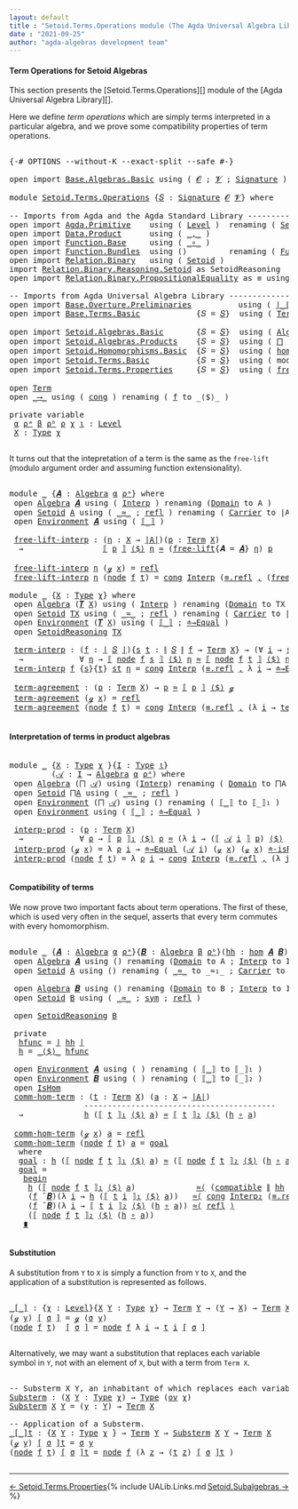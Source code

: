 ```yaml
---
layout: default
title : "Setoid.Terms.Operations module (The Agda Universal Algebra Library)"
date : "2021-09-25"
author: "agda-algebras development team"
---
```


#### <a id="term-operations">Term Operations for Setoid Algebras</a>

This section presents the [Setoid.Terms.Operations][] module of the [Agda Universal Algebra Library][].

Here we define *term operations* which are simply terms interpreted in a particular algebra, and we prove some compatibility properties of term operations.

<pre class="Agda">

<a id="511" class="Symbol">{-#</a> <a id="515" class="Keyword">OPTIONS</a> <a id="523" class="Pragma">--without-K</a> <a id="535" class="Pragma">--exact-split</a> <a id="549" class="Pragma">--safe</a> <a id="556" class="Symbol">#-}</a>

<a id="561" class="Keyword">open</a> <a id="566" class="Keyword">import</a> <a id="573" href="Base.Algebras.Basic.html" class="Module">Base.Algebras.Basic</a> <a id="593" class="Keyword">using</a> <a id="599" class="Symbol">(</a> <a id="601" href="Base.Algebras.Basic.html#1162" class="Generalizable">𝓞</a> <a id="603" class="Symbol">;</a> <a id="605" href="Base.Algebras.Basic.html#1164" class="Generalizable">𝓥</a> <a id="607" class="Symbol">;</a> <a id="609" href="Base.Algebras.Basic.html#3890" class="Function">Signature</a> <a id="619" class="Symbol">)</a>

<a id="622" class="Keyword">module</a> <a id="629" href="Setoid.Terms.Operations.html" class="Module">Setoid.Terms.Operations</a> <a id="653" class="Symbol">{</a><a id="654" href="Setoid.Terms.Operations.html#654" class="Bound">𝑆</a> <a id="656" class="Symbol">:</a> <a id="658" href="Base.Algebras.Basic.html#3890" class="Function">Signature</a> <a id="668" href="Base.Algebras.Basic.html#1162" class="Generalizable">𝓞</a> <a id="670" href="Base.Algebras.Basic.html#1164" class="Generalizable">𝓥</a><a id="671" class="Symbol">}</a> <a id="673" class="Keyword">where</a>

<a id="680" class="Comment">-- Imports from Agda and the Agda Standard Library ---------------------</a>
<a id="753" class="Keyword">open</a> <a id="758" class="Keyword">import</a> <a id="765" href="Agda.Primitive.html" class="Module">Agda.Primitive</a>    <a id="783" class="Keyword">using</a> <a id="789" class="Symbol">(</a> <a id="791" href="Agda.Primitive.html#597" class="Postulate">Level</a> <a id="797" class="Symbol">)</a>  <a id="800" class="Keyword">renaming</a> <a id="809" class="Symbol">(</a> <a id="811" href="Agda.Primitive.html#326" class="Primitive">Set</a> <a id="815" class="Symbol">to</a> <a id="818" class="Primitive">Type</a> <a id="823" class="Symbol">)</a>
<a id="825" class="Keyword">open</a> <a id="830" class="Keyword">import</a> <a id="837" href="Data.Product.html" class="Module">Data.Product</a>      <a id="855" class="Keyword">using</a> <a id="861" class="Symbol">(</a> <a id="863" href="Agda.Builtin.Sigma.html#236" class="InductiveConstructor Operator">_,_</a> <a id="867" class="Symbol">)</a>
<a id="869" class="Keyword">open</a> <a id="874" class="Keyword">import</a> <a id="881" href="Function.Base.html" class="Module">Function.Base</a>     <a id="899" class="Keyword">using</a> <a id="905" class="Symbol">(</a> <a id="907" href="Function.Base.html#1031" class="Function Operator">_∘_</a> <a id="911" class="Symbol">)</a>
<a id="913" class="Keyword">open</a> <a id="918" class="Keyword">import</a> <a id="925" href="Function.Bundles.html" class="Module">Function.Bundles</a>  <a id="943" class="Keyword">using</a> <a id="949" class="Symbol">()</a>         <a id="960" class="Keyword">renaming</a> <a id="969" class="Symbol">(</a> <a id="971" href="Function.Bundles.html#1868" class="Record">Func</a> <a id="976" class="Symbol">to</a> <a id="979" class="Record">_⟶_</a> <a id="983" class="Symbol">)</a>
<a id="985" class="Keyword">open</a> <a id="990" class="Keyword">import</a> <a id="997" href="Relation.Binary.html" class="Module">Relation.Binary</a>   <a id="1015" class="Keyword">using</a> <a id="1021" class="Symbol">(</a> <a id="1023" href="Relation.Binary.Bundles.html#1009" class="Record">Setoid</a> <a id="1030" class="Symbol">)</a>
<a id="1032" class="Keyword">import</a> <a id="1039" href="Relation.Binary.Reasoning.Setoid.html" class="Module">Relation.Binary.Reasoning.Setoid</a> <a id="1072" class="Symbol">as</a> <a id="1075" class="Module">SetoidReasoning</a>
<a id="1091" class="Keyword">open</a> <a id="1096" class="Keyword">import</a> <a id="1103" href="Relation.Binary.PropositionalEquality.html" class="Module">Relation.Binary.PropositionalEquality</a> <a id="1141" class="Symbol">as</a> <a id="1144" class="Module">≡</a> <a id="1146" class="Keyword">using</a> <a id="1152" class="Symbol">(</a> <a id="1154" href="Agda.Builtin.Equality.html#151" class="Datatype Operator">_≡_</a> <a id="1158" class="Symbol">)</a>

<a id="1161" class="Comment">-- Imports from Agda Universal Algebra Library ----------------------------------------------</a>
<a id="1255" class="Keyword">open</a> <a id="1260" class="Keyword">import</a> <a id="1267" href="Base.Overture.Preliminaries.html" class="Module">Base.Overture.Preliminaries</a>          <a id="1304" class="Keyword">using</a> <a id="1310" class="Symbol">(</a> <a id="1312" href="Base.Overture.Preliminaries.html#4402" class="Function Operator">∣_∣</a> <a id="1316" class="Symbol">;</a> <a id="1318" href="Base.Overture.Preliminaries.html#4440" class="Function Operator">∥_∥</a> <a id="1322" class="Symbol">)</a>
<a id="1324" class="Keyword">open</a> <a id="1329" class="Keyword">import</a> <a id="1336" href="Base.Terms.Basic.html" class="Module">Base.Terms.Basic</a>            <a id="1364" class="Symbol">{</a><a id="1365" class="Argument">𝑆</a> <a id="1367" class="Symbol">=</a> <a id="1369" href="Setoid.Terms.Operations.html#654" class="Bound">𝑆</a><a id="1370" class="Symbol">}</a>  <a id="1373" class="Keyword">using</a> <a id="1379" class="Symbol">(</a> <a id="1381" href="Base.Terms.Basic.html#2021" class="Datatype">Term</a> <a id="1386" class="Symbol">)</a>

<a id="1389" class="Keyword">open</a> <a id="1394" class="Keyword">import</a> <a id="1401" href="Setoid.Algebras.Basic.html" class="Module">Setoid.Algebras.Basic</a>       <a id="1429" class="Symbol">{</a><a id="1430" class="Argument">𝑆</a> <a id="1432" class="Symbol">=</a> <a id="1434" href="Setoid.Terms.Operations.html#654" class="Bound">𝑆</a><a id="1435" class="Symbol">}</a>  <a id="1438" class="Keyword">using</a> <a id="1444" class="Symbol">(</a> <a id="1446" href="Setoid.Algebras.Basic.html#2890" class="Record">Algebra</a> <a id="1454" class="Symbol">;</a> <a id="1456" href="Setoid.Algebras.Basic.html#4038" class="Function Operator">_̂_</a> <a id="1460" class="Symbol">;</a> <a id="1462" href="Setoid.Algebras.Basic.html#1187" class="Function">ov</a> <a id="1465" class="Symbol">)</a>
<a id="1467" class="Keyword">open</a> <a id="1472" class="Keyword">import</a> <a id="1479" href="Setoid.Algebras.Products.html" class="Module">Setoid.Algebras.Products</a>    <a id="1507" class="Symbol">{</a><a id="1508" class="Argument">𝑆</a> <a id="1510" class="Symbol">=</a> <a id="1512" href="Setoid.Terms.Operations.html#654" class="Bound">𝑆</a><a id="1513" class="Symbol">}</a>  <a id="1516" class="Keyword">using</a> <a id="1522" class="Symbol">(</a> <a id="1524" href="Setoid.Algebras.Products.html#1786" class="Function">⨅</a> <a id="1526" class="Symbol">)</a>
<a id="1528" class="Keyword">open</a> <a id="1533" class="Keyword">import</a> <a id="1540" href="Setoid.Homomorphisms.Basic.html" class="Module">Setoid.Homomorphisms.Basic</a>  <a id="1568" class="Symbol">{</a><a id="1569" class="Argument">𝑆</a> <a id="1571" class="Symbol">=</a> <a id="1573" href="Setoid.Terms.Operations.html#654" class="Bound">𝑆</a><a id="1574" class="Symbol">}</a>  <a id="1577" class="Keyword">using</a> <a id="1583" class="Symbol">(</a> <a id="1585" href="Setoid.Homomorphisms.Basic.html#1980" class="Function">hom</a> <a id="1589" class="Symbol">;</a> <a id="1591" href="Setoid.Homomorphisms.Basic.html#1884" class="Record">IsHom</a> <a id="1597" class="Symbol">)</a>
<a id="1599" class="Keyword">open</a> <a id="1604" class="Keyword">import</a> <a id="1611" href="Setoid.Terms.Basic.html" class="Module">Setoid.Terms.Basic</a>          <a id="1639" class="Symbol">{</a><a id="1640" class="Argument">𝑆</a> <a id="1642" class="Symbol">=</a> <a id="1644" href="Setoid.Terms.Operations.html#654" class="Bound">𝑆</a><a id="1645" class="Symbol">}</a>  <a id="1648" class="Keyword">using</a> <a id="1654" class="Symbol">(</a> <a id="1656" class="Keyword">module</a> <a id="1663" href="Setoid.Terms.Basic.html#3906" class="Module">Environment</a> <a id="1675" class="Symbol">;</a> <a id="1677" href="Setoid.Terms.Basic.html#2932" class="Function">𝑻</a> <a id="1679" class="Symbol">;</a> <a id="1681" href="Setoid.Terms.Basic.html#2061" class="Datatype Operator">_≐_</a> <a id="1685" class="Symbol">;</a> <a id="1687" href="Setoid.Terms.Basic.html#2296" class="Function">≐-isRefl</a> <a id="1696" class="Symbol">)</a>
<a id="1698" class="Keyword">open</a> <a id="1703" class="Keyword">import</a> <a id="1710" href="Setoid.Terms.Properties.html" class="Module">Setoid.Terms.Properties</a>     <a id="1738" class="Symbol">{</a><a id="1739" class="Argument">𝑆</a> <a id="1741" class="Symbol">=</a> <a id="1743" href="Setoid.Terms.Operations.html#654" class="Bound">𝑆</a><a id="1744" class="Symbol">}</a>  <a id="1747" class="Keyword">using</a> <a id="1753" class="Symbol">(</a> <a id="1755" href="Setoid.Terms.Properties.html#2563" class="Function">free-lift</a> <a id="1765" class="Symbol">)</a>

<a id="1768" class="Keyword">open</a> <a id="1773" href="Base.Terms.Basic.html#2021" class="Module">Term</a>
<a id="1778" class="Keyword">open</a> <a id="1783" href="Setoid.Terms.Operations.html#979" class="Module">_⟶_</a> <a id="1787" class="Keyword">using</a> <a id="1793" class="Symbol">(</a> <a id="1795" href="Function.Bundles.html#1938" class="Field">cong</a> <a id="1800" class="Symbol">)</a> <a id="1802" class="Keyword">renaming</a> <a id="1811" class="Symbol">(</a> <a id="1813" href="Function.Bundles.html#1919" class="Field">f</a> <a id="1815" class="Symbol">to</a> <a id="1818" class="Field">_⟨$⟩_</a> <a id="1824" class="Symbol">)</a>

<a id="1827" class="Keyword">private</a> <a id="1835" class="Keyword">variable</a>
 <a id="1845" href="Setoid.Terms.Operations.html#1845" class="Generalizable">α</a> <a id="1847" href="Setoid.Terms.Operations.html#1847" class="Generalizable">ρᵃ</a> <a id="1850" href="Setoid.Terms.Operations.html#1850" class="Generalizable">β</a> <a id="1852" href="Setoid.Terms.Operations.html#1852" class="Generalizable">ρᵇ</a> <a id="1855" href="Setoid.Terms.Operations.html#1855" class="Generalizable">ρ</a> <a id="1857" href="Setoid.Terms.Operations.html#1857" class="Generalizable">χ</a> <a id="1859" href="Setoid.Terms.Operations.html#1859" class="Generalizable">ι</a> <a id="1861" class="Symbol">:</a> <a id="1863" href="Agda.Primitive.html#597" class="Postulate">Level</a>
 <a id="1870" href="Setoid.Terms.Operations.html#1870" class="Generalizable">X</a> <a id="1872" class="Symbol">:</a> <a id="1874" href="Setoid.Terms.Operations.html#818" class="Primitive">Type</a> <a id="1879" href="Setoid.Terms.Operations.html#1857" class="Generalizable">χ</a>

</pre>

It turns out that the intepretation of a term is the same as the `free-lift` (modulo argument order and assuming function extensionality).

<pre class="Agda">

<a id="2048" class="Keyword">module</a> <a id="2055" href="Setoid.Terms.Operations.html#2055" class="Module">_</a> <a id="2057" class="Symbol">{</a><a id="2058" href="Setoid.Terms.Operations.html#2058" class="Bound">𝑨</a> <a id="2060" class="Symbol">:</a> <a id="2062" href="Setoid.Algebras.Basic.html#2890" class="Record">Algebra</a> <a id="2070" href="Setoid.Terms.Operations.html#1845" class="Generalizable">α</a> <a id="2072" href="Setoid.Terms.Operations.html#1847" class="Generalizable">ρᵃ</a><a id="2074" class="Symbol">}</a> <a id="2076" class="Keyword">where</a>
 <a id="2083" class="Keyword">open</a> <a id="2088" href="Setoid.Algebras.Basic.html#2890" class="Module">Algebra</a> <a id="2096" href="Setoid.Terms.Operations.html#2058" class="Bound">𝑨</a> <a id="2098" class="Keyword">using</a> <a id="2104" class="Symbol">(</a> <a id="2106" href="Setoid.Algebras.Basic.html#2969" class="Field">Interp</a> <a id="2113" class="Symbol">)</a> <a id="2115" class="Keyword">renaming</a> <a id="2124" class="Symbol">(</a><a id="2125" href="Setoid.Algebras.Basic.html#2947" class="Field">Domain</a> <a id="2132" class="Symbol">to</a> <a id="2135" class="Field">A</a> <a id="2137" class="Symbol">)</a>
 <a id="2140" class="Keyword">open</a> <a id="2145" href="Relation.Binary.Bundles.html#1009" class="Module">Setoid</a> <a id="2152" href="Setoid.Terms.Operations.html#2135" class="Field">A</a> <a id="2154" class="Keyword">using</a> <a id="2160" class="Symbol">(</a> <a id="2162" href="Relation.Binary.Bundles.html#1098" class="Field Operator">_≈_</a> <a id="2166" class="Symbol">;</a> <a id="2168" href="Relation.Binary.Structures.html#1568" class="Function">refl</a> <a id="2173" class="Symbol">)</a> <a id="2175" class="Keyword">renaming</a> <a id="2184" class="Symbol">(</a> <a id="2186" href="Relation.Binary.Bundles.html#1072" class="Field">Carrier</a> <a id="2194" class="Symbol">to</a> <a id="2197" class="Field">∣A∣</a> <a id="2201" class="Symbol">)</a>
 <a id="2204" class="Keyword">open</a> <a id="2209" href="Setoid.Terms.Basic.html#3906" class="Module">Environment</a> <a id="2221" href="Setoid.Terms.Operations.html#2058" class="Bound">𝑨</a> <a id="2223" class="Keyword">using</a> <a id="2229" class="Symbol">(</a> <a id="2231" href="Setoid.Terms.Basic.html#4953" class="Function Operator">⟦_⟧</a> <a id="2235" class="Symbol">)</a>

 <a id="2239" href="Setoid.Terms.Operations.html#2239" class="Function">free-lift-interp</a> <a id="2256" class="Symbol">:</a> <a id="2258" class="Symbol">(</a><a id="2259" href="Setoid.Terms.Operations.html#2259" class="Bound">η</a> <a id="2261" class="Symbol">:</a> <a id="2263" href="Setoid.Terms.Operations.html#1870" class="Generalizable">X</a> <a id="2265" class="Symbol">→</a> <a id="2267" href="Setoid.Terms.Operations.html#2197" class="Function">∣A∣</a><a id="2270" class="Symbol">)(</a><a id="2272" href="Setoid.Terms.Operations.html#2272" class="Bound">p</a> <a id="2274" class="Symbol">:</a> <a id="2276" href="Base.Terms.Basic.html#2021" class="Datatype">Term</a> <a id="2281" href="Setoid.Terms.Operations.html#1870" class="Generalizable">X</a><a id="2282" class="Symbol">)</a>
  <a id="2286" class="Symbol">→</a>                 <a id="2304" href="Setoid.Terms.Basic.html#4953" class="Function Operator">⟦</a> <a id="2306" href="Setoid.Terms.Operations.html#2272" class="Bound">p</a> <a id="2308" href="Setoid.Terms.Basic.html#4953" class="Function Operator">⟧</a> <a id="2310" href="Setoid.Terms.Operations.html#1818" class="Field Operator">⟨$⟩</a> <a id="2314" href="Setoid.Terms.Operations.html#2259" class="Bound">η</a> <a id="2316" href="Relation.Binary.Bundles.html#1098" class="Function Operator">≈</a> <a id="2318" class="Symbol">(</a><a id="2319" href="Setoid.Terms.Properties.html#2563" class="Function">free-lift</a><a id="2328" class="Symbol">{</a><a id="2329" class="Argument">𝑨</a> <a id="2331" class="Symbol">=</a> <a id="2333" href="Setoid.Terms.Operations.html#2058" class="Bound">𝑨</a><a id="2334" class="Symbol">}</a> <a id="2336" href="Setoid.Terms.Operations.html#2259" class="Bound">η</a><a id="2337" class="Symbol">)</a> <a id="2339" href="Setoid.Terms.Operations.html#2272" class="Bound">p</a>

 <a id="2343" href="Setoid.Terms.Operations.html#2239" class="Function">free-lift-interp</a> <a id="2360" href="Setoid.Terms.Operations.html#2360" class="Bound">η</a> <a id="2362" class="Symbol">(</a><a id="2363" href="Base.Terms.Basic.html#2062" class="InductiveConstructor">ℊ</a> <a id="2365" href="Setoid.Terms.Operations.html#2365" class="Bound">x</a><a id="2366" class="Symbol">)</a> <a id="2368" class="Symbol">=</a> <a id="2370" href="Relation.Binary.Structures.html#1568" class="Function">refl</a>
 <a id="2376" href="Setoid.Terms.Operations.html#2239" class="Function">free-lift-interp</a> <a id="2393" href="Setoid.Terms.Operations.html#2393" class="Bound">η</a> <a id="2395" class="Symbol">(</a><a id="2396" href="Base.Terms.Basic.html#2104" class="InductiveConstructor">node</a> <a id="2401" href="Setoid.Terms.Operations.html#2401" class="Bound">f</a> <a id="2403" href="Setoid.Terms.Operations.html#2403" class="Bound">t</a><a id="2404" class="Symbol">)</a> <a id="2406" class="Symbol">=</a> <a id="2408" href="Function.Bundles.html#1938" class="Field">cong</a> <a id="2413" href="Setoid.Algebras.Basic.html#2969" class="Field">Interp</a> <a id="2420" class="Symbol">(</a><a id="2421" href="Agda.Builtin.Equality.html#208" class="InductiveConstructor">≡.refl</a> <a id="2428" href="Agda.Builtin.Sigma.html#236" class="InductiveConstructor Operator">,</a> <a id="2430" class="Symbol">(</a><a id="2431" href="Setoid.Terms.Operations.html#2239" class="Function">free-lift-interp</a> <a id="2448" href="Setoid.Terms.Operations.html#2393" class="Bound">η</a><a id="2449" class="Symbol">)</a> <a id="2451" href="Function.Base.html#1031" class="Function Operator">∘</a> <a id="2453" href="Setoid.Terms.Operations.html#2403" class="Bound">t</a><a id="2454" class="Symbol">)</a>

<a id="2457" class="Keyword">module</a> <a id="2464" href="Setoid.Terms.Operations.html#2464" class="Module">_</a> <a id="2466" class="Symbol">{</a><a id="2467" href="Setoid.Terms.Operations.html#2467" class="Bound">X</a> <a id="2469" class="Symbol">:</a> <a id="2471" href="Setoid.Terms.Operations.html#818" class="Primitive">Type</a> <a id="2476" href="Setoid.Terms.Operations.html#1857" class="Generalizable">χ</a><a id="2477" class="Symbol">}</a> <a id="2479" class="Keyword">where</a>
 <a id="2486" class="Keyword">open</a> <a id="2491" href="Setoid.Algebras.Basic.html#2890" class="Module">Algebra</a> <a id="2499" class="Symbol">(</a><a id="2500" href="Setoid.Terms.Basic.html#2932" class="Function">𝑻</a> <a id="2502" href="Setoid.Terms.Operations.html#2467" class="Bound">X</a><a id="2503" class="Symbol">)</a> <a id="2505" class="Keyword">using</a> <a id="2511" class="Symbol">(</a> <a id="2513" href="Setoid.Algebras.Basic.html#2969" class="Field">Interp</a> <a id="2520" class="Symbol">)</a> <a id="2522" class="Keyword">renaming</a> <a id="2531" class="Symbol">(</a><a id="2532" href="Setoid.Algebras.Basic.html#2947" class="Field">Domain</a> <a id="2539" class="Symbol">to</a> <a id="2542" class="Field">TX</a> <a id="2545" class="Symbol">)</a>
 <a id="2548" class="Keyword">open</a> <a id="2553" href="Relation.Binary.Bundles.html#1009" class="Module">Setoid</a> <a id="2560" href="Setoid.Terms.Operations.html#2542" class="Function">TX</a> <a id="2563" class="Keyword">using</a> <a id="2569" class="Symbol">(</a> <a id="2571" href="Relation.Binary.Bundles.html#1098" class="Field Operator">_≈_</a> <a id="2575" class="Symbol">;</a> <a id="2577" href="Relation.Binary.Structures.html#1568" class="Function">refl</a> <a id="2582" class="Symbol">)</a> <a id="2584" class="Keyword">renaming</a> <a id="2593" class="Symbol">(</a> <a id="2595" href="Relation.Binary.Bundles.html#1072" class="Field">Carrier</a> <a id="2603" class="Symbol">to</a> <a id="2606" class="Field">∣TX∣</a> <a id="2611" class="Symbol">)</a>
 <a id="2614" class="Keyword">open</a> <a id="2619" href="Setoid.Terms.Basic.html#3906" class="Module">Environment</a> <a id="2631" class="Symbol">(</a><a id="2632" href="Setoid.Terms.Basic.html#2932" class="Function">𝑻</a> <a id="2634" href="Setoid.Terms.Operations.html#2467" class="Bound">X</a><a id="2635" class="Symbol">)</a> <a id="2637" class="Keyword">using</a> <a id="2643" class="Symbol">(</a> <a id="2645" href="Setoid.Terms.Basic.html#4953" class="Function Operator">⟦_⟧</a> <a id="2649" class="Symbol">;</a> <a id="2651" href="Setoid.Terms.Basic.html#5487" class="Function">≐→Equal</a> <a id="2659" class="Symbol">)</a>
 <a id="2662" class="Keyword">open</a> <a id="2667" href="Relation.Binary.Reasoning.Setoid.html" class="Module">SetoidReasoning</a> <a id="2683" href="Setoid.Terms.Operations.html#2542" class="Function">TX</a>

 <a id="2688" href="Setoid.Terms.Operations.html#2688" class="Function">term-interp</a> <a id="2700" class="Symbol">:</a> <a id="2702" class="Symbol">(</a><a id="2703" href="Setoid.Terms.Operations.html#2703" class="Bound">f</a> <a id="2705" class="Symbol">:</a> <a id="2707" href="Base.Overture.Preliminaries.html#4402" class="Function Operator">∣</a> <a id="2709" href="Setoid.Terms.Operations.html#654" class="Bound">𝑆</a> <a id="2711" href="Base.Overture.Preliminaries.html#4402" class="Function Operator">∣</a><a id="2712" class="Symbol">){</a><a id="2714" href="Setoid.Terms.Operations.html#2714" class="Bound">s</a> <a id="2716" href="Setoid.Terms.Operations.html#2716" class="Bound">t</a> <a id="2718" class="Symbol">:</a> <a id="2720" href="Base.Overture.Preliminaries.html#4440" class="Function Operator">∥</a> <a id="2722" href="Setoid.Terms.Operations.html#654" class="Bound">𝑆</a> <a id="2724" href="Base.Overture.Preliminaries.html#4440" class="Function Operator">∥</a> <a id="2726" href="Setoid.Terms.Operations.html#2703" class="Bound">f</a> <a id="2728" class="Symbol">→</a> <a id="2730" href="Base.Terms.Basic.html#2021" class="Datatype">Term</a> <a id="2735" href="Setoid.Terms.Operations.html#2467" class="Bound">X</a><a id="2736" class="Symbol">}</a> <a id="2738" class="Symbol">→</a> <a id="2740" class="Symbol">(∀</a> <a id="2743" href="Setoid.Terms.Operations.html#2743" class="Bound">i</a> <a id="2745" class="Symbol">→</a> <a id="2747" href="Setoid.Terms.Operations.html#2714" class="Bound">s</a> <a id="2749" href="Setoid.Terms.Operations.html#2743" class="Bound">i</a> <a id="2751" href="Setoid.Terms.Basic.html#2061" class="Datatype Operator">≐</a> <a id="2753" href="Setoid.Terms.Operations.html#2716" class="Bound">t</a> <a id="2755" href="Setoid.Terms.Operations.html#2743" class="Bound">i</a><a id="2756" class="Symbol">)</a>
  <a id="2760" class="Symbol">→</a>            <a id="2773" class="Symbol">∀</a> <a id="2775" href="Setoid.Terms.Operations.html#2775" class="Bound">η</a> <a id="2777" class="Symbol">→</a> <a id="2779" href="Setoid.Terms.Basic.html#4953" class="Function Operator">⟦</a> <a id="2781" href="Base.Terms.Basic.html#2104" class="InductiveConstructor">node</a> <a id="2786" href="Setoid.Terms.Operations.html#2703" class="Bound">f</a> <a id="2788" href="Setoid.Terms.Operations.html#2714" class="Bound">s</a> <a id="2790" href="Setoid.Terms.Basic.html#4953" class="Function Operator">⟧</a> <a id="2792" href="Setoid.Terms.Operations.html#1818" class="Field Operator">⟨$⟩</a> <a id="2796" href="Setoid.Terms.Operations.html#2775" class="Bound">η</a> <a id="2798" href="Relation.Binary.Bundles.html#1098" class="Function Operator">≈</a> <a id="2800" href="Setoid.Terms.Basic.html#4953" class="Function Operator">⟦</a> <a id="2802" href="Base.Terms.Basic.html#2104" class="InductiveConstructor">node</a> <a id="2807" href="Setoid.Terms.Operations.html#2703" class="Bound">f</a> <a id="2809" href="Setoid.Terms.Operations.html#2716" class="Bound">t</a> <a id="2811" href="Setoid.Terms.Basic.html#4953" class="Function Operator">⟧</a> <a id="2813" href="Setoid.Terms.Operations.html#1818" class="Field Operator">⟨$⟩</a> <a id="2817" href="Setoid.Terms.Operations.html#2775" class="Bound">η</a> <a id="2819" class="Comment">-- (f ̂ 𝑻 X) t</a>
 <a id="2835" href="Setoid.Terms.Operations.html#2688" class="Function">term-interp</a> <a id="2847" href="Setoid.Terms.Operations.html#2847" class="Bound">f</a> <a id="2849" class="Symbol">{</a><a id="2850" href="Setoid.Terms.Operations.html#2850" class="Bound">s</a><a id="2851" class="Symbol">}{</a><a id="2853" href="Setoid.Terms.Operations.html#2853" class="Bound">t</a><a id="2854" class="Symbol">}</a> <a id="2856" href="Setoid.Terms.Operations.html#2856" class="Bound">st</a> <a id="2859" href="Setoid.Terms.Operations.html#2859" class="Bound">η</a> <a id="2861" class="Symbol">=</a> <a id="2863" href="Function.Bundles.html#1938" class="Field">cong</a> <a id="2868" href="Setoid.Algebras.Basic.html#2969" class="Function">Interp</a> <a id="2875" class="Symbol">(</a><a id="2876" href="Agda.Builtin.Equality.html#208" class="InductiveConstructor">≡.refl</a> <a id="2883" href="Agda.Builtin.Sigma.html#236" class="InductiveConstructor Operator">,</a> <a id="2885" class="Symbol">λ</a> <a id="2887" href="Setoid.Terms.Operations.html#2887" class="Bound">i</a> <a id="2889" class="Symbol">→</a> <a id="2891" href="Setoid.Terms.Basic.html#5487" class="Function">≐→Equal</a> <a id="2899" class="Symbol">(</a><a id="2900" href="Setoid.Terms.Operations.html#2850" class="Bound">s</a> <a id="2902" href="Setoid.Terms.Operations.html#2887" class="Bound">i</a><a id="2903" class="Symbol">)</a> <a id="2905" class="Symbol">(</a><a id="2906" href="Setoid.Terms.Operations.html#2853" class="Bound">t</a> <a id="2908" href="Setoid.Terms.Operations.html#2887" class="Bound">i</a><a id="2909" class="Symbol">)</a> <a id="2911" class="Symbol">(</a><a id="2912" href="Setoid.Terms.Operations.html#2856" class="Bound">st</a> <a id="2915" href="Setoid.Terms.Operations.html#2887" class="Bound">i</a><a id="2916" class="Symbol">)</a> <a id="2918" href="Setoid.Terms.Operations.html#2859" class="Bound">η</a> <a id="2920" class="Symbol">)</a>

 <a id="2924" href="Setoid.Terms.Operations.html#2924" class="Function">term-agreement</a> <a id="2939" class="Symbol">:</a> <a id="2941" class="Symbol">(</a><a id="2942" href="Setoid.Terms.Operations.html#2942" class="Bound">p</a> <a id="2944" class="Symbol">:</a> <a id="2946" href="Base.Terms.Basic.html#2021" class="Datatype">Term</a> <a id="2951" href="Setoid.Terms.Operations.html#2467" class="Bound">X</a><a id="2952" class="Symbol">)</a> <a id="2954" class="Symbol">→</a> <a id="2956" href="Setoid.Terms.Operations.html#2942" class="Bound">p</a> <a id="2958" href="Relation.Binary.Bundles.html#1098" class="Function Operator">≈</a> <a id="2960" href="Setoid.Terms.Basic.html#4953" class="Function Operator">⟦</a> <a id="2962" href="Setoid.Terms.Operations.html#2942" class="Bound">p</a> <a id="2964" href="Setoid.Terms.Basic.html#4953" class="Function Operator">⟧</a> <a id="2966" href="Setoid.Terms.Operations.html#1818" class="Field Operator">⟨$⟩</a> <a id="2970" href="Base.Terms.Basic.html#2062" class="InductiveConstructor">ℊ</a>
 <a id="2973" href="Setoid.Terms.Operations.html#2924" class="Function">term-agreement</a> <a id="2988" class="Symbol">(</a><a id="2989" href="Base.Terms.Basic.html#2062" class="InductiveConstructor">ℊ</a> <a id="2991" href="Setoid.Terms.Operations.html#2991" class="Bound">x</a><a id="2992" class="Symbol">)</a> <a id="2994" class="Symbol">=</a> <a id="2996" href="Relation.Binary.Structures.html#1568" class="Function">refl</a>
 <a id="3002" href="Setoid.Terms.Operations.html#2924" class="Function">term-agreement</a> <a id="3017" class="Symbol">(</a><a id="3018" href="Base.Terms.Basic.html#2104" class="InductiveConstructor">node</a> <a id="3023" href="Setoid.Terms.Operations.html#3023" class="Bound">f</a> <a id="3025" href="Setoid.Terms.Operations.html#3025" class="Bound">t</a><a id="3026" class="Symbol">)</a> <a id="3028" class="Symbol">=</a> <a id="3030" href="Function.Bundles.html#1938" class="Field">cong</a> <a id="3035" href="Setoid.Algebras.Basic.html#2969" class="Function">Interp</a> <a id="3042" class="Symbol">(</a><a id="3043" href="Agda.Builtin.Equality.html#208" class="InductiveConstructor">≡.refl</a> <a id="3050" href="Agda.Builtin.Sigma.html#236" class="InductiveConstructor Operator">,</a> <a id="3052" class="Symbol">(λ</a> <a id="3055" href="Setoid.Terms.Operations.html#3055" class="Bound">i</a> <a id="3057" class="Symbol">→</a> <a id="3059" href="Setoid.Terms.Operations.html#2924" class="Function">term-agreement</a> <a id="3074" class="Symbol">(</a><a id="3075" href="Setoid.Terms.Operations.html#3025" class="Bound">t</a> <a id="3077" href="Setoid.Terms.Operations.html#3055" class="Bound">i</a><a id="3078" class="Symbol">)))</a>

</pre>



#### <a id="interpretation-of-terms-in-product-algebras">Interpretation of terms in product algebras</a>

<pre class="Agda">

<a id="3217" class="Keyword">module</a> <a id="3224" href="Setoid.Terms.Operations.html#3224" class="Module">_</a> <a id="3226" class="Symbol">{</a><a id="3227" href="Setoid.Terms.Operations.html#3227" class="Bound">X</a> <a id="3229" class="Symbol">:</a> <a id="3231" href="Setoid.Terms.Operations.html#818" class="Primitive">Type</a> <a id="3236" href="Setoid.Terms.Operations.html#1857" class="Generalizable">χ</a> <a id="3238" class="Symbol">}{</a><a id="3240" href="Setoid.Terms.Operations.html#3240" class="Bound">I</a> <a id="3242" class="Symbol">:</a> <a id="3244" href="Setoid.Terms.Operations.html#818" class="Primitive">Type</a> <a id="3249" href="Setoid.Terms.Operations.html#1859" class="Generalizable">ι</a><a id="3250" class="Symbol">}</a>
         <a id="3261" class="Symbol">(</a><a id="3262" href="Setoid.Terms.Operations.html#3262" class="Bound">𝒜</a> <a id="3264" class="Symbol">:</a> <a id="3266" href="Setoid.Terms.Operations.html#3240" class="Bound">I</a> <a id="3268" class="Symbol">→</a> <a id="3270" href="Setoid.Algebras.Basic.html#2890" class="Record">Algebra</a> <a id="3278" href="Setoid.Terms.Operations.html#1845" class="Generalizable">α</a> <a id="3280" href="Setoid.Terms.Operations.html#1847" class="Generalizable">ρᵃ</a><a id="3282" class="Symbol">)</a> <a id="3284" class="Keyword">where</a>
 <a id="3291" class="Keyword">open</a> <a id="3296" href="Setoid.Algebras.Basic.html#2890" class="Module">Algebra</a> <a id="3304" class="Symbol">(</a><a id="3305" href="Setoid.Algebras.Products.html#1786" class="Function">⨅</a> <a id="3307" href="Setoid.Terms.Operations.html#3262" class="Bound">𝒜</a><a id="3308" class="Symbol">)</a> <a id="3310" class="Keyword">using</a> <a id="3316" class="Symbol">(</a><a id="3317" href="Setoid.Algebras.Basic.html#2969" class="Field">Interp</a><a id="3323" class="Symbol">)</a> <a id="3325" class="Keyword">renaming</a> <a id="3334" class="Symbol">(</a> <a id="3336" href="Setoid.Algebras.Basic.html#2947" class="Field">Domain</a> <a id="3343" class="Symbol">to</a> <a id="3346" class="Field">⨅A</a> <a id="3349" class="Symbol">)</a>
 <a id="3352" class="Keyword">open</a> <a id="3357" href="Relation.Binary.Bundles.html#1009" class="Module">Setoid</a> <a id="3364" href="Setoid.Terms.Operations.html#3346" class="Function">⨅A</a> <a id="3367" class="Keyword">using</a> <a id="3373" class="Symbol">(</a> <a id="3375" href="Relation.Binary.Bundles.html#1098" class="Field Operator">_≈_</a> <a id="3379" class="Symbol">;</a> <a id="3381" href="Relation.Binary.Structures.html#1568" class="Function">refl</a> <a id="3386" class="Symbol">)</a>
 <a id="3389" class="Keyword">open</a> <a id="3394" href="Setoid.Terms.Basic.html#3906" class="Module">Environment</a> <a id="3406" class="Symbol">(</a><a id="3407" href="Setoid.Algebras.Products.html#1786" class="Function">⨅</a> <a id="3409" href="Setoid.Terms.Operations.html#3262" class="Bound">𝒜</a><a id="3410" class="Symbol">)</a> <a id="3412" class="Keyword">using</a> <a id="3418" class="Symbol">()</a> <a id="3421" class="Keyword">renaming</a> <a id="3430" class="Symbol">(</a> <a id="3432" href="Setoid.Terms.Basic.html#4953" class="Function Operator">⟦_⟧</a> <a id="3436" class="Symbol">to</a> <a id="3439" class="Function Operator">⟦_⟧₁</a> <a id="3444" class="Symbol">)</a>
 <a id="3447" class="Keyword">open</a> <a id="3452" href="Setoid.Terms.Basic.html#3906" class="Module">Environment</a> <a id="3464" class="Keyword">using</a> <a id="3470" class="Symbol">(</a> <a id="3472" href="Setoid.Terms.Basic.html#4953" class="Function Operator">⟦_⟧</a> <a id="3476" class="Symbol">;</a> <a id="3478" href="Setoid.Terms.Basic.html#5487" class="Function">≐→Equal</a> <a id="3486" class="Symbol">)</a>

 <a id="3490" href="Setoid.Terms.Operations.html#3490" class="Function">interp-prod</a> <a id="3502" class="Symbol">:</a> <a id="3504" class="Symbol">(</a><a id="3505" href="Setoid.Terms.Operations.html#3505" class="Bound">p</a> <a id="3507" class="Symbol">:</a> <a id="3509" href="Base.Terms.Basic.html#2021" class="Datatype">Term</a> <a id="3514" href="Setoid.Terms.Operations.html#3227" class="Bound">X</a><a id="3515" class="Symbol">)</a>
  <a id="3519" class="Symbol">→</a>            <a id="3532" class="Symbol">∀</a> <a id="3534" href="Setoid.Terms.Operations.html#3534" class="Bound">ρ</a> <a id="3536" class="Symbol">→</a> <a id="3538" href="Setoid.Terms.Operations.html#3439" class="Function Operator">⟦</a> <a id="3540" href="Setoid.Terms.Operations.html#3505" class="Bound">p</a> <a id="3542" href="Setoid.Terms.Operations.html#3439" class="Function Operator">⟧₁</a> <a id="3545" href="Setoid.Terms.Operations.html#1818" class="Field Operator">⟨$⟩</a> <a id="3549" href="Setoid.Terms.Operations.html#3534" class="Bound">ρ</a> <a id="3551" href="Relation.Binary.Bundles.html#1098" class="Function Operator">≈</a> <a id="3553" class="Symbol">(λ</a> <a id="3556" href="Setoid.Terms.Operations.html#3556" class="Bound">i</a> <a id="3558" class="Symbol">→</a> <a id="3560" class="Symbol">(</a><a id="3561" href="Setoid.Terms.Basic.html#4953" class="Function Operator">⟦</a> <a id="3563" href="Setoid.Terms.Operations.html#3262" class="Bound">𝒜</a> <a id="3565" href="Setoid.Terms.Operations.html#3556" class="Bound">i</a> <a id="3567" href="Setoid.Terms.Basic.html#4953" class="Function Operator">⟧</a> <a id="3569" href="Setoid.Terms.Operations.html#3505" class="Bound">p</a><a id="3570" class="Symbol">)</a> <a id="3572" href="Setoid.Terms.Operations.html#1818" class="Field Operator">⟨$⟩</a> <a id="3576" class="Symbol">(λ</a> <a id="3579" href="Setoid.Terms.Operations.html#3579" class="Bound">x</a> <a id="3581" class="Symbol">→</a> <a id="3583" class="Symbol">(</a><a id="3584" href="Setoid.Terms.Operations.html#3534" class="Bound">ρ</a> <a id="3586" href="Setoid.Terms.Operations.html#3579" class="Bound">x</a><a id="3587" class="Symbol">)</a> <a id="3589" href="Setoid.Terms.Operations.html#3556" class="Bound">i</a><a id="3590" class="Symbol">))</a>
 <a id="3594" href="Setoid.Terms.Operations.html#3490" class="Function">interp-prod</a> <a id="3606" class="Symbol">(</a><a id="3607" href="Base.Terms.Basic.html#2062" class="InductiveConstructor">ℊ</a> <a id="3609" href="Setoid.Terms.Operations.html#3609" class="Bound">x</a><a id="3610" class="Symbol">)</a> <a id="3612" class="Symbol">=</a> <a id="3614" class="Symbol">λ</a> <a id="3616" href="Setoid.Terms.Operations.html#3616" class="Bound">ρ</a> <a id="3618" href="Setoid.Terms.Operations.html#3618" class="Bound">i</a> <a id="3620" class="Symbol">→</a> <a id="3622" href="Setoid.Terms.Basic.html#5487" class="Function">≐→Equal</a> <a id="3630" class="Symbol">(</a><a id="3631" href="Setoid.Terms.Operations.html#3262" class="Bound">𝒜</a> <a id="3633" href="Setoid.Terms.Operations.html#3618" class="Bound">i</a><a id="3634" class="Symbol">)</a> <a id="3636" class="Symbol">(</a><a id="3637" href="Base.Terms.Basic.html#2062" class="InductiveConstructor">ℊ</a> <a id="3639" href="Setoid.Terms.Operations.html#3609" class="Bound">x</a><a id="3640" class="Symbol">)</a> <a id="3642" class="Symbol">(</a><a id="3643" href="Base.Terms.Basic.html#2062" class="InductiveConstructor">ℊ</a> <a id="3645" href="Setoid.Terms.Operations.html#3609" class="Bound">x</a><a id="3646" class="Symbol">)</a> <a id="3648" href="Setoid.Terms.Basic.html#2296" class="Function">≐-isRefl</a> <a id="3657" class="Symbol">λ</a> <a id="3659" href="Setoid.Terms.Operations.html#3659" class="Bound">x&#39;</a> <a id="3662" class="Symbol">→</a> <a id="3664" class="Symbol">(</a><a id="3665" href="Setoid.Terms.Operations.html#3616" class="Bound">ρ</a> <a id="3667" href="Setoid.Terms.Operations.html#3609" class="Bound">x</a><a id="3668" class="Symbol">)</a> <a id="3670" href="Setoid.Terms.Operations.html#3618" class="Bound">i</a>
 <a id="3673" href="Setoid.Terms.Operations.html#3490" class="Function">interp-prod</a> <a id="3685" class="Symbol">(</a><a id="3686" href="Base.Terms.Basic.html#2104" class="InductiveConstructor">node</a> <a id="3691" href="Setoid.Terms.Operations.html#3691" class="Bound">f</a> <a id="3693" href="Setoid.Terms.Operations.html#3693" class="Bound">t</a><a id="3694" class="Symbol">)</a> <a id="3696" class="Symbol">=</a> <a id="3698" class="Symbol">λ</a> <a id="3700" href="Setoid.Terms.Operations.html#3700" class="Bound">ρ</a> <a id="3702" href="Setoid.Terms.Operations.html#3702" class="Bound">i</a> <a id="3704" class="Symbol">→</a> <a id="3706" href="Function.Bundles.html#1938" class="Field">cong</a> <a id="3711" href="Setoid.Algebras.Basic.html#2969" class="Function">Interp</a> <a id="3718" class="Symbol">(</a><a id="3719" href="Agda.Builtin.Equality.html#208" class="InductiveConstructor">≡.refl</a> <a id="3726" href="Agda.Builtin.Sigma.html#236" class="InductiveConstructor Operator">,</a> <a id="3728" class="Symbol">(λ</a> <a id="3731" href="Setoid.Terms.Operations.html#3731" class="Bound">j</a> <a id="3733" href="Setoid.Terms.Operations.html#3733" class="Bound">k</a> <a id="3735" class="Symbol">→</a> <a id="3737" href="Setoid.Terms.Operations.html#3490" class="Function">interp-prod</a> <a id="3749" class="Symbol">(</a><a id="3750" href="Setoid.Terms.Operations.html#3693" class="Bound">t</a> <a id="3752" href="Setoid.Terms.Operations.html#3731" class="Bound">j</a><a id="3753" class="Symbol">)</a> <a id="3755" href="Setoid.Terms.Operations.html#3700" class="Bound">ρ</a> <a id="3757" href="Setoid.Terms.Operations.html#3733" class="Bound">k</a><a id="3758" class="Symbol">))</a> <a id="3761" href="Setoid.Terms.Operations.html#3702" class="Bound">i</a>
 
</pre>


#### <a id="compatibility-of-terms">Compatibility of terms</a>

We now prove two important facts about term operations.  The first of these, which is used very often in the sequel, asserts that every term commutes with every homomorphism.

<pre class="Agda">

<a id="4032" class="Keyword">module</a> <a id="4039" href="Setoid.Terms.Operations.html#4039" class="Module">_</a> <a id="4041" class="Symbol">{</a><a id="4042" href="Setoid.Terms.Operations.html#4042" class="Bound">𝑨</a> <a id="4044" class="Symbol">:</a> <a id="4046" href="Setoid.Algebras.Basic.html#2890" class="Record">Algebra</a> <a id="4054" href="Setoid.Terms.Operations.html#1845" class="Generalizable">α</a> <a id="4056" href="Setoid.Terms.Operations.html#1847" class="Generalizable">ρᵃ</a><a id="4058" class="Symbol">}{</a><a id="4060" href="Setoid.Terms.Operations.html#4060" class="Bound">𝑩</a> <a id="4062" class="Symbol">:</a> <a id="4064" href="Setoid.Algebras.Basic.html#2890" class="Record">Algebra</a> <a id="4072" href="Setoid.Terms.Operations.html#1850" class="Generalizable">β</a> <a id="4074" href="Setoid.Terms.Operations.html#1852" class="Generalizable">ρᵇ</a><a id="4076" class="Symbol">}(</a><a id="4078" href="Setoid.Terms.Operations.html#4078" class="Bound">hh</a> <a id="4081" class="Symbol">:</a> <a id="4083" href="Setoid.Homomorphisms.Basic.html#1980" class="Function">hom</a> <a id="4087" href="Setoid.Terms.Operations.html#4042" class="Bound">𝑨</a> <a id="4089" href="Setoid.Terms.Operations.html#4060" class="Bound">𝑩</a><a id="4090" class="Symbol">)</a> <a id="4092" class="Keyword">where</a>
 <a id="4099" class="Keyword">open</a> <a id="4104" href="Setoid.Algebras.Basic.html#2890" class="Module">Algebra</a> <a id="4112" href="Setoid.Terms.Operations.html#4042" class="Bound">𝑨</a> <a id="4114" class="Keyword">using</a> <a id="4120" class="Symbol">()</a> <a id="4123" class="Keyword">renaming</a> <a id="4132" class="Symbol">(</a><a id="4133" href="Setoid.Algebras.Basic.html#2947" class="Field">Domain</a> <a id="4140" class="Symbol">to</a> <a id="4143" class="Field">A</a> <a id="4145" class="Symbol">;</a> <a id="4147" href="Setoid.Algebras.Basic.html#2969" class="Field">Interp</a> <a id="4154" class="Symbol">to</a> <a id="4157" class="Field">Interp₁</a> <a id="4165" class="Symbol">)</a>
 <a id="4168" class="Keyword">open</a> <a id="4173" href="Relation.Binary.Bundles.html#1009" class="Module">Setoid</a> <a id="4180" href="Setoid.Terms.Operations.html#4143" class="Function">A</a> <a id="4182" class="Keyword">using</a> <a id="4188" class="Symbol">()</a> <a id="4191" class="Keyword">renaming</a> <a id="4200" class="Symbol">(</a> <a id="4202" href="Relation.Binary.Bundles.html#1098" class="Field Operator">_≈_</a> <a id="4206" class="Symbol">to</a> <a id="4209" class="Field Operator">_≈₁_</a> <a id="4214" class="Symbol">;</a> <a id="4216" href="Relation.Binary.Bundles.html#1072" class="Field">Carrier</a> <a id="4224" class="Symbol">to</a> <a id="4227" class="Field">∣A∣</a> <a id="4231" class="Symbol">)</a>

 <a id="4235" class="Keyword">open</a> <a id="4240" href="Setoid.Algebras.Basic.html#2890" class="Module">Algebra</a> <a id="4248" href="Setoid.Terms.Operations.html#4060" class="Bound">𝑩</a> <a id="4250" class="Keyword">using</a> <a id="4256" class="Symbol">()</a> <a id="4259" class="Keyword">renaming</a> <a id="4268" class="Symbol">(</a><a id="4269" href="Setoid.Algebras.Basic.html#2947" class="Field">Domain</a> <a id="4276" class="Symbol">to</a> <a id="4279" class="Field">B</a> <a id="4281" class="Symbol">;</a> <a id="4283" href="Setoid.Algebras.Basic.html#2969" class="Field">Interp</a> <a id="4290" class="Symbol">to</a> <a id="4293" class="Field">Interp₂</a> <a id="4301" class="Symbol">)</a>
 <a id="4304" class="Keyword">open</a> <a id="4309" href="Relation.Binary.Bundles.html#1009" class="Module">Setoid</a> <a id="4316" href="Setoid.Terms.Operations.html#4279" class="Function">B</a> <a id="4318" class="Keyword">using</a> <a id="4324" class="Symbol">(</a> <a id="4326" href="Relation.Binary.Bundles.html#1098" class="Field Operator">_≈_</a> <a id="4330" class="Symbol">;</a> <a id="4332" href="Relation.Binary.Structures.html#1594" class="Function">sym</a> <a id="4336" class="Symbol">;</a> <a id="4338" href="Relation.Binary.Structures.html#1568" class="Function">refl</a> <a id="4343" class="Symbol">)</a>

 <a id="4347" class="Keyword">open</a> <a id="4352" href="Relation.Binary.Reasoning.Setoid.html" class="Module">SetoidReasoning</a> <a id="4368" href="Setoid.Terms.Operations.html#4279" class="Function">B</a>

 <a id="4372" class="Keyword">private</a>
  <a id="4382" href="Setoid.Terms.Operations.html#4382" class="Function">hfunc</a> <a id="4388" class="Symbol">=</a> <a id="4390" href="Base.Overture.Preliminaries.html#4402" class="Function Operator">∣</a> <a id="4392" href="Setoid.Terms.Operations.html#4078" class="Bound">hh</a> <a id="4395" href="Base.Overture.Preliminaries.html#4402" class="Function Operator">∣</a>
  <a id="4399" href="Setoid.Terms.Operations.html#4399" class="Function">h</a> <a id="4401" class="Symbol">=</a> <a id="4403" href="Setoid.Terms.Operations.html#1818" class="Field Operator">_⟨$⟩_</a> <a id="4409" href="Setoid.Terms.Operations.html#4382" class="Function">hfunc</a>

 <a id="4417" class="Keyword">open</a> <a id="4422" href="Setoid.Terms.Basic.html#3906" class="Module">Environment</a> <a id="4434" href="Setoid.Terms.Operations.html#4042" class="Bound">𝑨</a> <a id="4436" class="Keyword">using</a> <a id="4442" class="Symbol">(</a> <a id="4444" class="Symbol">)</a> <a id="4446" class="Keyword">renaming</a> <a id="4455" class="Symbol">(</a> <a id="4457" href="Setoid.Terms.Basic.html#4953" class="Function Operator">⟦_⟧</a> <a id="4461" class="Symbol">to</a> <a id="4464" class="Function Operator">⟦_⟧₁</a> <a id="4469" class="Symbol">)</a>
 <a id="4472" class="Keyword">open</a> <a id="4477" href="Setoid.Terms.Basic.html#3906" class="Module">Environment</a> <a id="4489" href="Setoid.Terms.Operations.html#4060" class="Bound">𝑩</a> <a id="4491" class="Keyword">using</a> <a id="4497" class="Symbol">(</a> <a id="4499" class="Symbol">)</a> <a id="4501" class="Keyword">renaming</a> <a id="4510" class="Symbol">(</a> <a id="4512" href="Setoid.Terms.Basic.html#4953" class="Function Operator">⟦_⟧</a> <a id="4516" class="Symbol">to</a> <a id="4519" class="Function Operator">⟦_⟧₂</a> <a id="4524" class="Symbol">)</a>
 <a id="4527" class="Keyword">open</a> <a id="4532" href="Setoid.Homomorphisms.Basic.html#1884" class="Module">IsHom</a>
 <a id="4539" href="Setoid.Terms.Operations.html#4539" class="Function">comm-hom-term</a> <a id="4553" class="Symbol">:</a> <a id="4555" class="Symbol">(</a><a id="4556" href="Setoid.Terms.Operations.html#4556" class="Bound">t</a> <a id="4558" class="Symbol">:</a> <a id="4560" href="Base.Terms.Basic.html#2021" class="Datatype">Term</a> <a id="4565" href="Setoid.Terms.Operations.html#1870" class="Generalizable">X</a><a id="4566" class="Symbol">)</a> <a id="4568" class="Symbol">(</a><a id="4569" href="Setoid.Terms.Operations.html#4569" class="Bound">a</a> <a id="4571" class="Symbol">:</a> <a id="4573" href="Setoid.Terms.Operations.html#1870" class="Generalizable">X</a> <a id="4575" class="Symbol">→</a> <a id="4577" href="Setoid.Terms.Operations.html#4227" class="Function">∣A∣</a><a id="4580" class="Symbol">)</a>
                <a id="4598" class="Comment">-----------------------------------------</a>
  <a id="4642" class="Symbol">→</a>             <a id="4656" href="Setoid.Terms.Operations.html#4399" class="Function">h</a> <a id="4658" class="Symbol">(</a><a id="4659" href="Setoid.Terms.Operations.html#4464" class="Function Operator">⟦</a> <a id="4661" href="Setoid.Terms.Operations.html#4556" class="Bound">t</a> <a id="4663" href="Setoid.Terms.Operations.html#4464" class="Function Operator">⟧₁</a> <a id="4666" href="Setoid.Terms.Operations.html#1818" class="Field Operator">⟨$⟩</a> <a id="4670" href="Setoid.Terms.Operations.html#4569" class="Bound">a</a><a id="4671" class="Symbol">)</a> <a id="4673" href="Relation.Binary.Bundles.html#1098" class="Function Operator">≈</a> <a id="4675" href="Setoid.Terms.Operations.html#4519" class="Function Operator">⟦</a> <a id="4677" href="Setoid.Terms.Operations.html#4556" class="Bound">t</a> <a id="4679" href="Setoid.Terms.Operations.html#4519" class="Function Operator">⟧₂</a> <a id="4682" href="Setoid.Terms.Operations.html#1818" class="Field Operator">⟨$⟩</a> <a id="4686" class="Symbol">(</a><a id="4687" href="Setoid.Terms.Operations.html#4399" class="Function">h</a> <a id="4689" href="Function.Base.html#1031" class="Function Operator">∘</a> <a id="4691" href="Setoid.Terms.Operations.html#4569" class="Bound">a</a><a id="4692" class="Symbol">)</a>

 <a id="4696" href="Setoid.Terms.Operations.html#4539" class="Function">comm-hom-term</a> <a id="4710" class="Symbol">(</a><a id="4711" href="Base.Terms.Basic.html#2062" class="InductiveConstructor">ℊ</a> <a id="4713" href="Setoid.Terms.Operations.html#4713" class="Bound">x</a><a id="4714" class="Symbol">)</a> <a id="4716" href="Setoid.Terms.Operations.html#4716" class="Bound">a</a> <a id="4718" class="Symbol">=</a> <a id="4720" href="Relation.Binary.Structures.html#1568" class="Function">refl</a>
 <a id="4726" href="Setoid.Terms.Operations.html#4539" class="Function">comm-hom-term</a> <a id="4740" class="Symbol">(</a><a id="4741" href="Base.Terms.Basic.html#2104" class="InductiveConstructor">node</a> <a id="4746" href="Setoid.Terms.Operations.html#4746" class="Bound">f</a> <a id="4748" href="Setoid.Terms.Operations.html#4748" class="Bound">t</a><a id="4749" class="Symbol">)</a> <a id="4751" href="Setoid.Terms.Operations.html#4751" class="Bound">a</a> <a id="4753" class="Symbol">=</a> <a id="4755" href="Setoid.Terms.Operations.html#4770" class="Function">goal</a>
  <a id="4762" class="Keyword">where</a>
  <a id="4770" href="Setoid.Terms.Operations.html#4770" class="Function">goal</a> <a id="4775" class="Symbol">:</a> <a id="4777" href="Setoid.Terms.Operations.html#4399" class="Function">h</a> <a id="4779" class="Symbol">(</a><a id="4780" href="Setoid.Terms.Operations.html#4464" class="Function Operator">⟦</a> <a id="4782" href="Base.Terms.Basic.html#2104" class="InductiveConstructor">node</a> <a id="4787" href="Setoid.Terms.Operations.html#4746" class="Bound">f</a> <a id="4789" href="Setoid.Terms.Operations.html#4748" class="Bound">t</a> <a id="4791" href="Setoid.Terms.Operations.html#4464" class="Function Operator">⟧₁</a> <a id="4794" href="Setoid.Terms.Operations.html#1818" class="Field Operator">⟨$⟩</a> <a id="4798" href="Setoid.Terms.Operations.html#4751" class="Bound">a</a><a id="4799" class="Symbol">)</a> <a id="4801" href="Relation.Binary.Bundles.html#1098" class="Function Operator">≈</a> <a id="4803" class="Symbol">(</a><a id="4804" href="Setoid.Terms.Operations.html#4519" class="Function Operator">⟦</a> <a id="4806" href="Base.Terms.Basic.html#2104" class="InductiveConstructor">node</a> <a id="4811" href="Setoid.Terms.Operations.html#4746" class="Bound">f</a> <a id="4813" href="Setoid.Terms.Operations.html#4748" class="Bound">t</a> <a id="4815" href="Setoid.Terms.Operations.html#4519" class="Function Operator">⟧₂</a> <a id="4818" href="Setoid.Terms.Operations.html#1818" class="Field Operator">⟨$⟩</a> <a id="4822" class="Symbol">(</a><a id="4823" href="Setoid.Terms.Operations.html#4399" class="Function">h</a> <a id="4825" href="Function.Base.html#1031" class="Function Operator">∘</a> <a id="4827" href="Setoid.Terms.Operations.html#4751" class="Bound">a</a><a id="4828" class="Symbol">))</a>
  <a id="4833" href="Setoid.Terms.Operations.html#4770" class="Function">goal</a> <a id="4838" class="Symbol">=</a>
   <a id="4843" href="Relation.Binary.Reasoning.Base.Single.html#1916" class="Function Operator">begin</a>
    <a id="4853" href="Setoid.Terms.Operations.html#4399" class="Function">h</a> <a id="4855" class="Symbol">(</a><a id="4856" href="Setoid.Terms.Operations.html#4464" class="Function Operator">⟦</a> <a id="4858" href="Base.Terms.Basic.html#2104" class="InductiveConstructor">node</a> <a id="4863" href="Setoid.Terms.Operations.html#4746" class="Bound">f</a> <a id="4865" href="Setoid.Terms.Operations.html#4748" class="Bound">t</a> <a id="4867" href="Setoid.Terms.Operations.html#4464" class="Function Operator">⟧₁</a> <a id="4870" href="Setoid.Terms.Operations.html#1818" class="Field Operator">⟨$⟩</a> <a id="4874" href="Setoid.Terms.Operations.html#4751" class="Bound">a</a><a id="4875" class="Symbol">)</a>             <a id="4889" href="Relation.Binary.Reasoning.Setoid.html#1052" class="Function">≈⟨</a> <a id="4892" class="Symbol">(</a><a id="4893" href="Setoid.Homomorphisms.Basic.html#1948" class="Field">compatible</a> <a id="4904" href="Base.Overture.Preliminaries.html#4440" class="Function Operator">∥</a> <a id="4906" href="Setoid.Terms.Operations.html#4078" class="Bound">hh</a> <a id="4909" href="Base.Overture.Preliminaries.html#4440" class="Function Operator">∥</a><a id="4910" class="Symbol">)</a> <a id="4912" href="Relation.Binary.Reasoning.Setoid.html#1052" class="Function">⟩</a>
    <a id="4918" class="Symbol">(</a><a id="4919" href="Setoid.Terms.Operations.html#4746" class="Bound">f</a> <a id="4921" href="Setoid.Algebras.Basic.html#4038" class="Function Operator">̂</a> <a id="4923" href="Setoid.Terms.Operations.html#4060" class="Bound">𝑩</a><a id="4924" class="Symbol">)(λ</a> <a id="4928" href="Setoid.Terms.Operations.html#4928" class="Bound">i</a> <a id="4930" class="Symbol">→</a> <a id="4932" href="Setoid.Terms.Operations.html#4399" class="Function">h</a> <a id="4934" class="Symbol">(</a><a id="4935" href="Setoid.Terms.Operations.html#4464" class="Function Operator">⟦</a> <a id="4937" href="Setoid.Terms.Operations.html#4748" class="Bound">t</a> <a id="4939" href="Setoid.Terms.Operations.html#4928" class="Bound">i</a> <a id="4941" href="Setoid.Terms.Operations.html#4464" class="Function Operator">⟧₁</a> <a id="4944" href="Setoid.Terms.Operations.html#1818" class="Field Operator">⟨$⟩</a> <a id="4948" href="Setoid.Terms.Operations.html#4751" class="Bound">a</a><a id="4949" class="Symbol">))</a>   <a id="4954" href="Relation.Binary.Reasoning.Setoid.html#1052" class="Function">≈⟨</a> <a id="4957" href="Function.Bundles.html#1938" class="Field">cong</a> <a id="4962" href="Setoid.Terms.Operations.html#4293" class="Function">Interp₂</a> <a id="4970" class="Symbol">(</a><a id="4971" href="Agda.Builtin.Equality.html#208" class="InductiveConstructor">≡.refl</a> <a id="4978" href="Agda.Builtin.Sigma.html#236" class="InductiveConstructor Operator">,</a> <a id="4980" class="Symbol">λ</a> <a id="4982" href="Setoid.Terms.Operations.html#4982" class="Bound">i</a> <a id="4984" class="Symbol">→</a> <a id="4986" href="Setoid.Terms.Operations.html#4539" class="Function">comm-hom-term</a> <a id="5000" class="Symbol">(</a><a id="5001" href="Setoid.Terms.Operations.html#4748" class="Bound">t</a> <a id="5003" href="Setoid.Terms.Operations.html#4982" class="Bound">i</a><a id="5004" class="Symbol">)</a> <a id="5006" href="Setoid.Terms.Operations.html#4751" class="Bound">a</a><a id="5007" class="Symbol">)</a> <a id="5009" href="Relation.Binary.Reasoning.Setoid.html#1052" class="Function">⟩</a>
    <a id="5015" class="Symbol">(</a><a id="5016" href="Setoid.Terms.Operations.html#4746" class="Bound">f</a> <a id="5018" href="Setoid.Algebras.Basic.html#4038" class="Function Operator">̂</a> <a id="5020" href="Setoid.Terms.Operations.html#4060" class="Bound">𝑩</a><a id="5021" class="Symbol">)(λ</a> <a id="5025" href="Setoid.Terms.Operations.html#5025" class="Bound">i</a> <a id="5027" class="Symbol">→</a> <a id="5029" href="Setoid.Terms.Operations.html#4519" class="Function Operator">⟦</a> <a id="5031" href="Setoid.Terms.Operations.html#4748" class="Bound">t</a> <a id="5033" href="Setoid.Terms.Operations.html#5025" class="Bound">i</a> <a id="5035" href="Setoid.Terms.Operations.html#4519" class="Function Operator">⟧₂</a> <a id="5038" href="Setoid.Terms.Operations.html#1818" class="Field Operator">⟨$⟩</a> <a id="5042" class="Symbol">(</a><a id="5043" href="Setoid.Terms.Operations.html#4399" class="Function">h</a> <a id="5045" href="Function.Base.html#1031" class="Function Operator">∘</a> <a id="5047" href="Setoid.Terms.Operations.html#4751" class="Bound">a</a><a id="5048" class="Symbol">))</a> <a id="5051" href="Relation.Binary.Reasoning.Setoid.html#1052" class="Function">≈⟨</a> <a id="5054" href="Relation.Binary.Structures.html#1568" class="Function">refl</a> <a id="5059" href="Relation.Binary.Reasoning.Setoid.html#1052" class="Function">⟩</a>
    <a id="5065" class="Symbol">(</a><a id="5066" href="Setoid.Terms.Operations.html#4519" class="Function Operator">⟦</a> <a id="5068" href="Base.Terms.Basic.html#2104" class="InductiveConstructor">node</a> <a id="5073" href="Setoid.Terms.Operations.html#4746" class="Bound">f</a> <a id="5075" href="Setoid.Terms.Operations.html#4748" class="Bound">t</a> <a id="5077" href="Setoid.Terms.Operations.html#4519" class="Function Operator">⟧₂</a> <a id="5080" href="Setoid.Terms.Operations.html#1818" class="Field Operator">⟨$⟩</a> <a id="5084" class="Symbol">(</a><a id="5085" href="Setoid.Terms.Operations.html#4399" class="Function">h</a> <a id="5087" href="Function.Base.html#1031" class="Function Operator">∘</a> <a id="5089" href="Setoid.Terms.Operations.html#4751" class="Bound">a</a><a id="5090" class="Symbol">))</a>
   <a id="5096" href="Relation.Binary.Reasoning.Base.Single.html#2555" class="Function Operator">∎</a>

</pre>


#### <a id="substitution">Substitution</a>

A substitution from `Y` to `X` is simply a function from `Y` to `X`, and the application of a substitution is represented as follows.

<pre class="Agda">

<a id="_[_]"></a><a id="5305" href="Setoid.Terms.Operations.html#5305" class="Function Operator">_[_]</a> <a id="5310" class="Symbol">:</a> <a id="5312" class="Symbol">{</a><a id="5313" href="Setoid.Terms.Operations.html#5313" class="Bound">χ</a> <a id="5315" class="Symbol">:</a> <a id="5317" href="Agda.Primitive.html#597" class="Postulate">Level</a><a id="5322" class="Symbol">}{</a><a id="5324" href="Setoid.Terms.Operations.html#5324" class="Bound">X</a> <a id="5326" href="Setoid.Terms.Operations.html#5326" class="Bound">Y</a> <a id="5328" class="Symbol">:</a> <a id="5330" href="Setoid.Terms.Operations.html#818" class="Primitive">Type</a> <a id="5335" href="Setoid.Terms.Operations.html#5313" class="Bound">χ</a><a id="5336" class="Symbol">}</a> <a id="5338" class="Symbol">→</a> <a id="5340" href="Base.Terms.Basic.html#2021" class="Datatype">Term</a> <a id="5345" href="Setoid.Terms.Operations.html#5326" class="Bound">Y</a> <a id="5347" class="Symbol">→</a> <a id="5349" class="Symbol">(</a><a id="5350" href="Setoid.Terms.Operations.html#5326" class="Bound">Y</a> <a id="5352" class="Symbol">→</a> <a id="5354" href="Setoid.Terms.Operations.html#5324" class="Bound">X</a><a id="5355" class="Symbol">)</a> <a id="5357" class="Symbol">→</a> <a id="5359" href="Base.Terms.Basic.html#2021" class="Datatype">Term</a> <a id="5364" href="Setoid.Terms.Operations.html#5324" class="Bound">X</a>
<a id="5366" class="Symbol">(</a><a id="5367" href="Base.Terms.Basic.html#2062" class="InductiveConstructor">ℊ</a> <a id="5369" href="Setoid.Terms.Operations.html#5369" class="Bound">y</a><a id="5370" class="Symbol">)</a> <a id="5372" href="Setoid.Terms.Operations.html#5305" class="Function Operator">[</a> <a id="5374" href="Setoid.Terms.Operations.html#5374" class="Bound">σ</a> <a id="5376" href="Setoid.Terms.Operations.html#5305" class="Function Operator">]</a> <a id="5378" class="Symbol">=</a> <a id="5380" href="Base.Terms.Basic.html#2062" class="InductiveConstructor">ℊ</a> <a id="5382" class="Symbol">(</a><a id="5383" href="Setoid.Terms.Operations.html#5374" class="Bound">σ</a> <a id="5385" href="Setoid.Terms.Operations.html#5369" class="Bound">y</a><a id="5386" class="Symbol">)</a>
<a id="5388" class="Symbol">(</a><a id="5389" href="Base.Terms.Basic.html#2104" class="InductiveConstructor">node</a> <a id="5394" href="Setoid.Terms.Operations.html#5394" class="Bound">f</a> <a id="5396" href="Setoid.Terms.Operations.html#5396" class="Bound">t</a><a id="5397" class="Symbol">)</a>  <a id="5400" href="Setoid.Terms.Operations.html#5305" class="Function Operator">[</a> <a id="5402" href="Setoid.Terms.Operations.html#5402" class="Bound">σ</a> <a id="5404" href="Setoid.Terms.Operations.html#5305" class="Function Operator">]</a> <a id="5406" class="Symbol">=</a> <a id="5408" href="Base.Terms.Basic.html#2104" class="InductiveConstructor">node</a> <a id="5413" href="Setoid.Terms.Operations.html#5394" class="Bound">f</a> <a id="5415" class="Symbol">λ</a> <a id="5417" href="Setoid.Terms.Operations.html#5417" class="Bound">i</a> <a id="5419" class="Symbol">→</a> <a id="5421" href="Setoid.Terms.Operations.html#5396" class="Bound">t</a> <a id="5423" href="Setoid.Terms.Operations.html#5417" class="Bound">i</a> <a id="5425" href="Setoid.Terms.Operations.html#5305" class="Function Operator">[</a> <a id="5427" href="Setoid.Terms.Operations.html#5402" class="Bound">σ</a> <a id="5429" href="Setoid.Terms.Operations.html#5305" class="Function Operator">]</a>

</pre>

Alternatively, we may want a substitution that replaces each variable symbol in `Y`, not with an element of `X`, but with a term from `Term X`.

<pre class="Agda">

<a id="5603" class="Comment">-- Substerm X Y, an inhabitant of which replaces each variable symbol in Y with a term from Term X.</a>
<a id="Substerm"></a><a id="5703" href="Setoid.Terms.Operations.html#5703" class="Function">Substerm</a> <a id="5712" class="Symbol">:</a> <a id="5714" class="Symbol">(</a><a id="5715" href="Setoid.Terms.Operations.html#5715" class="Bound">X</a> <a id="5717" href="Setoid.Terms.Operations.html#5717" class="Bound">Y</a> <a id="5719" class="Symbol">:</a> <a id="5721" href="Setoid.Terms.Operations.html#818" class="Primitive">Type</a> <a id="5726" href="Setoid.Terms.Operations.html#1857" class="Generalizable">χ</a><a id="5727" class="Symbol">)</a> <a id="5729" class="Symbol">→</a> <a id="5731" href="Setoid.Terms.Operations.html#818" class="Primitive">Type</a> <a id="5736" class="Symbol">(</a><a id="5737" href="Setoid.Algebras.Basic.html#1187" class="Function">ov</a> <a id="5740" href="Setoid.Terms.Operations.html#1857" class="Generalizable">χ</a><a id="5741" class="Symbol">)</a>
<a id="5743" href="Setoid.Terms.Operations.html#5703" class="Function">Substerm</a> <a id="5752" href="Setoid.Terms.Operations.html#5752" class="Bound">X</a> <a id="5754" href="Setoid.Terms.Operations.html#5754" class="Bound">Y</a> <a id="5756" class="Symbol">=</a> <a id="5758" class="Symbol">(</a><a id="5759" href="Setoid.Terms.Operations.html#5759" class="Bound">y</a> <a id="5761" class="Symbol">:</a> <a id="5763" href="Setoid.Terms.Operations.html#5754" class="Bound">Y</a><a id="5764" class="Symbol">)</a> <a id="5766" class="Symbol">→</a> <a id="5768" href="Base.Terms.Basic.html#2021" class="Datatype">Term</a> <a id="5773" href="Setoid.Terms.Operations.html#5752" class="Bound">X</a>

<a id="5776" class="Comment">-- Application of a Substerm.</a>
<a id="_[_]t"></a><a id="5806" href="Setoid.Terms.Operations.html#5806" class="Function Operator">_[_]t</a> <a id="5812" class="Symbol">:</a> <a id="5814" class="Symbol">{</a><a id="5815" href="Setoid.Terms.Operations.html#5815" class="Bound">X</a> <a id="5817" href="Setoid.Terms.Operations.html#5817" class="Bound">Y</a> <a id="5819" class="Symbol">:</a> <a id="5821" href="Setoid.Terms.Operations.html#818" class="Primitive">Type</a> <a id="5826" href="Setoid.Terms.Operations.html#1857" class="Generalizable">χ</a> <a id="5828" class="Symbol">}</a> <a id="5830" class="Symbol">→</a> <a id="5832" href="Base.Terms.Basic.html#2021" class="Datatype">Term</a> <a id="5837" href="Setoid.Terms.Operations.html#5817" class="Bound">Y</a> <a id="5839" class="Symbol">→</a> <a id="5841" href="Setoid.Terms.Operations.html#5703" class="Function">Substerm</a> <a id="5850" href="Setoid.Terms.Operations.html#5815" class="Bound">X</a> <a id="5852" href="Setoid.Terms.Operations.html#5817" class="Bound">Y</a> <a id="5854" class="Symbol">→</a> <a id="5856" href="Base.Terms.Basic.html#2021" class="Datatype">Term</a> <a id="5861" href="Setoid.Terms.Operations.html#5815" class="Bound">X</a>
<a id="5863" class="Symbol">(</a><a id="5864" href="Base.Terms.Basic.html#2062" class="InductiveConstructor">ℊ</a> <a id="5866" href="Setoid.Terms.Operations.html#5866" class="Bound">y</a><a id="5867" class="Symbol">)</a> <a id="5869" href="Setoid.Terms.Operations.html#5806" class="Function Operator">[</a> <a id="5871" href="Setoid.Terms.Operations.html#5871" class="Bound">σ</a> <a id="5873" href="Setoid.Terms.Operations.html#5806" class="Function Operator">]t</a> <a id="5876" class="Symbol">=</a> <a id="5878" href="Setoid.Terms.Operations.html#5871" class="Bound">σ</a> <a id="5880" href="Setoid.Terms.Operations.html#5866" class="Bound">y</a>
<a id="5882" class="Symbol">(</a><a id="5883" href="Base.Terms.Basic.html#2104" class="InductiveConstructor">node</a> <a id="5888" href="Setoid.Terms.Operations.html#5888" class="Bound">f</a> <a id="5890" href="Setoid.Terms.Operations.html#5890" class="Bound">t</a><a id="5891" class="Symbol">)</a> <a id="5893" href="Setoid.Terms.Operations.html#5806" class="Function Operator">[</a> <a id="5895" href="Setoid.Terms.Operations.html#5895" class="Bound">σ</a> <a id="5897" href="Setoid.Terms.Operations.html#5806" class="Function Operator">]t</a> <a id="5900" class="Symbol">=</a> <a id="5902" href="Base.Terms.Basic.html#2104" class="InductiveConstructor">node</a> <a id="5907" href="Setoid.Terms.Operations.html#5888" class="Bound">f</a> <a id="5909" class="Symbol">(λ</a> <a id="5912" href="Setoid.Terms.Operations.html#5912" class="Bound">z</a> <a id="5914" class="Symbol">→</a> <a id="5916" class="Symbol">(</a><a id="5917" href="Setoid.Terms.Operations.html#5890" class="Bound">t</a> <a id="5919" href="Setoid.Terms.Operations.html#5912" class="Bound">z</a><a id="5920" class="Symbol">)</a> <a id="5922" href="Setoid.Terms.Operations.html#5806" class="Function Operator">[</a> <a id="5924" href="Setoid.Terms.Operations.html#5895" class="Bound">σ</a> <a id="5926" href="Setoid.Terms.Operations.html#5806" class="Function Operator">]t</a> <a id="5929" class="Symbol">)</a>

</pre>

----------------------------------

<span style="float:left;">[← Setoid.Terms.Properties](Setoid.Terms.Properties.html)</span>
<span style="float:right;">[Setoid.Subalgebras →](Setoid.Subalgebras.html)</span>

{% include UALib.Links.md %}
